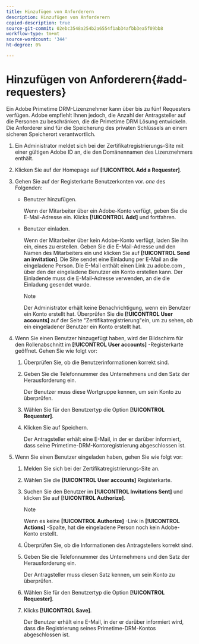 ```yaml
---
title: Hinzufügen von Anforderern
description: Hinzufügen von Anforderern
copied-description: true
source-git-commit: 02ebc3548a254b2a6554f1ab34afbb3ea5f09bb8
workflow-type: tm+mt
source-wordcount: '344'
ht-degree: 0%

---
```


# Hinzufügen von Anforderern{#add-requesters}

Ein Adobe Primetime DRM-Lizenznehmer kann über bis zu fünf Requesters verfügen. Adobe empfiehlt Ihnen jedoch, die Anzahl der Antragsteller auf die Personen zu beschränken, die die Primetime DRM Lösung entwickeln. Die Anforderer sind für die Speicherung des privaten Schlüssels an einem sicheren Speicherort verantwortlich.

1. Ein Administrator meldet sich bei der Zertifikatregistrierungs-Site mit einer gültigen Adobe ID an, die den Domänennamen des Lizenznehmers enthält.
1. Klicken Sie auf der Homepage auf **[!UICONTROL Add a Requester]**.
1. Gehen Sie auf der Registerkarte Benutzerkonten vor. *one* des Folgenden:

   * Benutzer hinzufügen.

     Wenn der Mitarbeiter über ein Adobe-Konto verfügt, geben Sie die E-Mail-Adresse ein. Klicks **[!UICONTROL Add]** und fortfahren.
   * Benutzer einladen.

     Wenn der Mitarbeiter über kein Adobe-Konto verfügt, laden Sie ihn ein, eines zu erstellen. Geben Sie die E-Mail-Adresse und den Namen des Mitarbeiters ein und klicken Sie auf **[!UICONTROL Send an invitation]**. Die Site sendet eine Einladung per E-Mail an die eingeladene Person. Die E-Mail enthält einen Link zu adobe.com , über den der eingeladene Benutzer ein Konto erstellen kann. Der Einladende muss die E-Mail-Adresse verwenden, an die die Einladung gesendet wurde.

     >[!NOTE]
     >
     >Der Administrator erhält keine Benachrichtigung, wenn ein Benutzer ein Konto erstellt hat. Überprüfen Sie die **[!UICONTROL User accounts]** auf der Seite &quot;Zertifikatregistrierung&quot;ein, um zu sehen, ob ein eingeladener Benutzer ein Konto erstellt hat.

1. Wenn Sie einen Benutzer hinzugefügt haben, wird der Bildschirm für den Rollenabschnitt im **[!UICONTROL User accounts]** -Registerkarte geöffnet. Gehen Sie wie folgt vor:

   1. Überprüfen Sie, ob die Benutzerinformationen korrekt sind.
   1. Geben Sie die Telefonnummer des Unternehmens und den Satz der Herausforderung ein.

      Der Benutzer muss diese Wortgruppe kennen, um sein Konto zu überprüfen.
   1. Wählen Sie für den Benutzertyp die Option **[!UICONTROL Requester]**.
   1. Klicken Sie auf Speichern.

      Der Antragsteller erhält eine E-Mail, in der er darüber informiert, dass seine Primetime-DRM-Kontoregistrierung abgeschlossen ist.

1. Wenn Sie einen Benutzer eingeladen haben, gehen Sie wie folgt vor:

   1. Melden Sie sich bei der Zertifikatregistrierungs-Site an.
   1. Wählen Sie die **[!UICONTROL User accounts]** Registerkarte.
   1. Suchen Sie den Benutzer im **[!UICONTROL Invitations Sent]** und klicken Sie auf **[!UICONTROL Authorize]**.

      >[!NOTE]
      >
      >Wenn es keine **[!UICONTROL Authorize]** -Link in **[!UICONTROL Actions]** -Spalte, hat die eingeladene Person noch kein Adobe-Konto erstellt.

   1. Überprüfen Sie, ob die Informationen des Antragstellers korrekt sind.
   1. Geben Sie die Telefonnummer des Unternehmens und den Satz der Herausforderung ein.

      Der Antragsteller muss diesen Satz kennen, um sein Konto zu überprüfen.
   1. Wählen Sie für den Benutzertyp die Option **[!UICONTROL Requester]**.
   1. Klicks **[!UICONTROL Save]**.

      Der Benutzer erhält eine E-Mail, in der er darüber informiert wird, dass die Registrierung seines Primetime-DRM-Kontos abgeschlossen ist.
